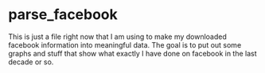 # parse_facebook

This is just a file right now that I am using to make my downloaded facebook information into meaningful data.  The goal is to put out some graphs and stuff that show what exactly I have done on facebook in the last decade or so.

